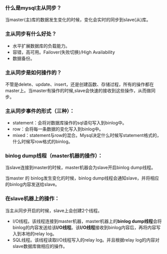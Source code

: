 ### 什么是mysql主从同步？

当master(主)库的数据发生变化的时候，变化会实时的同步到slave(从)库。

### 主从同步有什么好处？

  * 水平扩展数据库的负载能力。
  * 容错，高可用。Failover(失败切换)/High Availability
  * 数据备份。
### 主从同步是如何操作的？

不管是delete、update、insert，还是创建函数、存储过程，所有的操作都在master上。当master有操作的时候,slave会快速的接收到这些操作，从而做同步。

### 主从同步事件的形式（三种）：

* statement：会将对数据库操作的sql语句写入到binlog中。
* row：会将每一条数据的变化写入到binlog中。
* mixed：statement与row的混合。Mysql决定什么时候写statement格式的，什么时候写row格式的binlog。
### binlog dump线程（master机器的操作）：

当slave连接到master的时候，master机器会为slave开启binlog dump线程。

当master 的 binlog发生变化的时候，binlog dump线程会通知slave，并将相应的binlog内容发送给slave。

### 在slave机器上的操作：

当主从同步开启的时候，slave上会创建2个线程。

* I/O线程。该线程连接到master机器，master机器上的**binlog dump线程**会将binlog的内容发送给该**I/O线程**。该**I/O线程**接收到binlog内容后，再将内容写入到本地的relay log。
* SQL线程。该线程读取I/O线程写入的relay log。并且根据relay log的内容对slave数据库做相应的操作。


